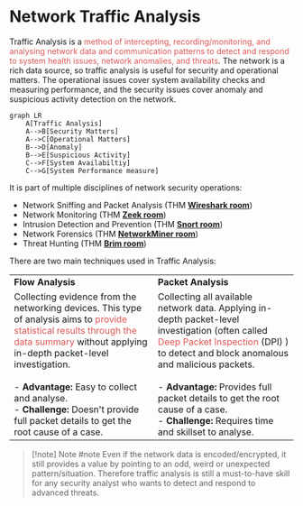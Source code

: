 # Network Traffic Analysis

Traffic Analysis is a <span style="color:rgb(221, 85, 85)">method of intercepting, recording/monitoring, and analysing network data and communication patterns to detect and respond to system health issues, network anomalies, and threats</span>. The network is a rich data source, so traffic analysis is useful for security and operational matters. The operational issues cover system availability checks and measuring performance, and the security issues cover anomaly and suspicious activity detection on the network.

```mermaid
graph LR
	A[Traffic Analysis]
	A-->B[Security Matters]
	A-->C[Operational Matters]
	B-->D[Anomaly]
	B-->E[Suspicious Activity]
	C-->F[System Availabiltiy]
	C-->G[System Performance measure]
```

It is part of multiple disciplines of network security operations:

- Network Sniffing and Packet Analysis (THM [**Wireshark room**](https://tryhackme.com/room/wiresharkthebasics))
- Network Monitoring (THM [**Zeek room**](https://tryhackme.com/room/zeekbro))
- Intrusion Detection and Prevention (THM [**Snort room**](https://tryhackme.com/room/snort))  
- Network Forensics (THM [**NetworkMiner room**](https://tryhackme.com/room/networkminer))
- Threat Hunting (THM [**Brim room**](https://tryhackme.com/room/brim))

There are two main techniques used in Traffic Analysis:

|                                                                                                                                                                                                                                                                                                                                                                                     |                                                                                                                                                                                                                                                                                                                                                                                    |
| ----------------------------------------------------------------------------------------------------------------------------------------------------------------------------------------------------------------------------------------------------------------------------------------------------------------------------------------------------------------------------------- | ---------------------------------------------------------------------------------------------------------------------------------------------------------------------------------------------------------------------------------------------------------------------------------------------------------------------------------------------------------------------------------- |
| **Flow Analysis**                                                                                                                                                                                                                                                                                                                                                                   | **Packet Analysis**                                                                                                                                                                                                                                                                                                                                                                |
| Collecting evidence from the networking devices. This type of analysis aims to <span style="color:rgb(221, 85, 85)">provide statistical results through the data summary</span> without applying in-depth packet-level investigation.<br><br>- **Advantage:** Easy to collect and analyse.<br>- **Challenge:** Doesn't provide full packet details to get the root cause of a case. | Collecting all available network data. Applying in-depth packet-level investigation (often called <span style="color:rgb(221, 85, 85)">Deep Packet Inspection</span> (DPI) ) to detect and block anomalous and malicious packets.<br><br>- **Advantage:** Provides full packet details to get the root cause of a case.<br>- **Challenge:** Requires time and skillset to analyse. |

> [!note] Note #note
> Even if the network data is encoded/encrypted, it still provides a value by pointing to an odd, weird or unexpected pattern/situation. Therefore traffic analysis is still a must-to-have skill for any security analyst who wants to detect and respond to advanced threats.
